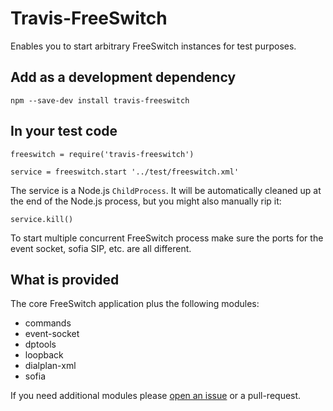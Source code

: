 Travis-FreeSwitch
=================

Enables you to start arbitrary FreeSwitch instances for test purposes.

Add as a development dependency
-------------------------------

    npm --save-dev install travis-freeswitch

In your test code
-----------------

    freeswitch = require('travis-freeswitch')

    service = freeswitch.start '../test/freeswitch.xml'

The service is a Node.js `ChildProcess`. It will be automatically cleaned up at the end of the Node.js process, but you might also manually rip it:

    service.kill()

To start multiple concurrent FreeSwitch process make sure the ports for the event socket, sofia SIP, etc. are all different.

What is provided
----------------

The core FreeSwitch application plus the following modules:

* commands
* event-socket
* dptools
* loopback
* dialplan-xml
* sofia

If you need additional modules please [open an issue](https://github.com/shimaore/travis-freeswitch/issues) or a pull-request.
